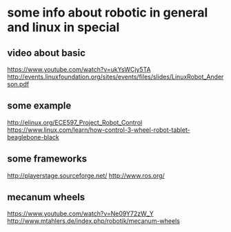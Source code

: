 some info about robotic in general and linux in special
=======================================================

video about basic
-----------------
https://www.youtube.com/watch?v=ukYsWCjy5TA
http://events.linuxfoundation.org/sites/events/files/slides/LinuxRobot_Anderson.pdf


some example
------------
http://elinux.org/ECE597_Project_Robot_Control
https://www.linux.com/learn/how-control-3-wheel-robot-tablet-beaglebone-black


some frameworks
---------------
http://playerstage.sourceforge.net/
http://www.ros.org/


mecanum wheels
--------------
https://www.youtube.com/watch?v=Ne09Y72zW_Y
http://www.mtahlers.de/index.php/robotik/mecanum-wheels
